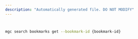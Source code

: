 ```yaml
---
description: "Automatically generated file. DO NOT MODIFY"
---
```


```bash


mgc search bookmarks get --bookmark-id {bookmark-id}

```